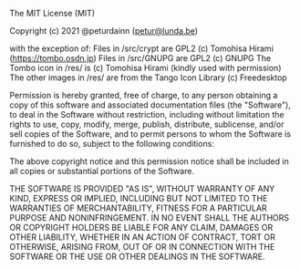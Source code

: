 The MIT License (MIT)

Copyright (c) 2021 @peturdainn (petur@lunda.be)

with the exception of:
Files in /src/crypt are GPL2 (c) Tomohisa Hirami (https://tombo.osdn.jp)
Files in /src/GNUPG are GPL2 (c) GNUPG
The Tombo icon in /res/ is (c) Tomohisa Hirami (kindly used with permission)
The other images in /res/ are from the Tango Icon Library (c) Freedesktop


Permission is hereby granted, free of charge, to any person obtaining a copy
of this software and associated documentation files (the "Software"), to deal
in the Software without restriction, including without limitation the rights
to use, copy, modify, merge, publish, distribute, sublicense, and/or sell
copies of the Software, and to permit persons to whom the Software is
furnished to do so, subject to the following conditions:

The above copyright notice and this permission notice shall be included in all
copies or substantial portions of the Software.

THE SOFTWARE IS PROVIDED "AS IS", WITHOUT WARRANTY OF ANY KIND,
EXPRESS OR IMPLIED, INCLUDING BUT NOT LIMITED TO THE WARRANTIES OF
MERCHANTABILITY, FITNESS FOR A PARTICULAR PURPOSE AND NONINFRINGEMENT.
IN NO EVENT SHALL THE AUTHORS OR COPYRIGHT HOLDERS BE LIABLE FOR ANY CLAIM,
DAMAGES OR OTHER LIABILITY, WHETHER IN AN ACTION OF CONTRACT, TORT OR
OTHERWISE, ARISING FROM, OUT OF OR IN CONNECTION WITH THE SOFTWARE OR THE USE
OR OTHER DEALINGS IN THE SOFTWARE.
